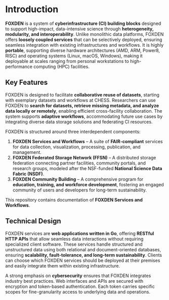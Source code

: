 # Introduction

**FOXDEN** is a system of **cyberinfrastructure (CI) building blocks** designed
to support high-impact, data-intensive science through **heterogeneity,
modularity, and interoperability**. Unlike monolithic data platforms, FOXDEN
offers **loosely coupled services** that can be selectively deployed, ensuring
seamless integration with existing infrastructures and workflows. It is highly
**portable**, supporting diverse hardware architectures (AMD, ARM, Power8,
RISC) and operating systems (Linux, macOS, Windows), making it deployable at
scales ranging from personal workstations to high-performance computing (HPC)
facilities.

## Key Features

FOXDEN is designed to facilitate **collaborative reuse of datasets**, starting
with exemplary datasets and workflows at CHESS. Researchers can use FOXDEN to
**search for datasets, retrieve missing metadata, and analyze data locally or
remotely**, enabling efficient cross-facility collaboration. The system
supports **adaptive workflows**, accommodating future use cases by integrating
diverse data storage solutions and federating CI resources.

FOXDEN is structured around three interdependent components:

1. **FOXDEN Services and Workflows** – A suite of **FAIR-compliant** services
   for data collection, visualization, processing, publication, and management.  
2. **FOXDEN Federated Storage Network (FFSN)** – A distributed storage
   federation connecting partner facilities, community portals, and research
   groups, modeled after the NSF-funded **National Science Data Fabric (NSDF)**.  
3. **FOXDEN Community Building** – A comprehensive program for **education,
   training, and workforce development**, fostering an engaged community of
   users and developers for long-term sustainability.  

This repository contains documentation of **FOXDEN Services and Workflows**.

## Technical Design

FOXDEN services are **web applications written in Go**, offering **RESTful HTTP
APIs** that allow seamless data interactions without requiring specialized
client software. These services handle structured and unstructured data using
both relational and document-oriented databases, ensuring **scalability,
fault-tolerance, and long-term sustainability**. 
Clients can choose which FOXDEN services should be deployed at their
premises and easily integrate them within existing infrastructure.

A strong emphasis on **cybersecurity** ensures that FOXDEN integrates industry
best practices. Web interfaces and APIs are secured with encryption and
token-based authentication. Each token carries specific scopes for
fine-granularity access to underlying data and operations.
